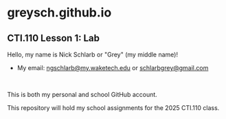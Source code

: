 # greysch.github.io

## CTI.110 Lesson 1: Lab


Hello, my name is Nick Schlarb or "Grey" (my middle name)!
- My email: ngschlarb@my.waketech.edu or schlarbgrey@gmail.com

&nbsp;
&nbsp;


This is both my personal and school GitHub account.


This repository will hold my school assignments for the 2025 CTI.110 class.
